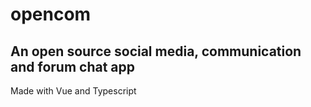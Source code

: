 # opencom

## An open source social media, communication and forum chat app

Made with Vue and Typescript
